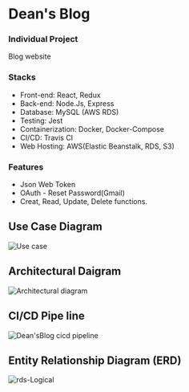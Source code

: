 # Dean's Blog
### Individual Project
Blog website
### Stacks
* Front-end: React, Redux
* Back-end: Node.Js, Express
* Database: MySQL (AWS RDS)
* Testing: Jest
* Containerization: Docker, Docker-Compose
* CI/CD: Travis CI
* Web Hosting: AWS(Elastic Beanstalk, RDS, S3)

### Features
* Json Web Token
* OAuth - Reset Password(Gmail)
* Creat, Read, Update, Delete functions.

## Use Case Diagram
![Use case](https://user-images.githubusercontent.com/68558143/137044420-c70194be-9c5a-4587-905c-2517a09ed156.jpg)

## Architectural Daigram
![Architectural diagram](https://user-images.githubusercontent.com/68558143/137044456-ef68d71b-7e6b-4263-87ad-48e1faafa8bb.jpeg)

## CI/CD Pipe line
![Dean'sBlog cicd pipeline](https://user-images.githubusercontent.com/68558143/137044497-5ea70bcd-5b82-4d1f-94f0-ff274ef5cc3e.jpeg)

## Entity Relationship Diagram (ERD)
![rds-Logical](https://user-images.githubusercontent.com/68558143/137044522-22f9fad3-62e5-4656-a532-b56f83e24fa5.jpg)

